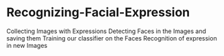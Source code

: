 # Recognizing-Facial-Expression
Collecting Images with Expressions Detecting Faces in the Images and saving them Training our classifier on the Faces Recognition of expression in new Images
